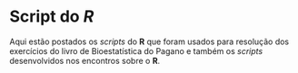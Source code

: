 # Script do *R*

Aqui estão postados os *scripts* do **R** que foram usados para resolução dos exercícios do livro de Bioestatística do Pagano e também os *scripts* desenvolvidos nos encontros sobre o **R**.
